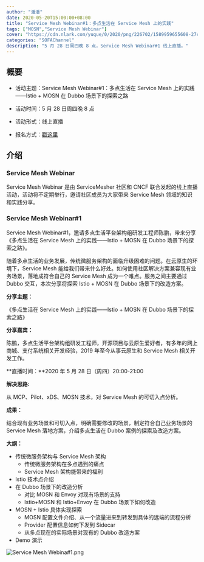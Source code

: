 ```yaml
---
author: "潘潘"
date: 2020-05-20T15:00:00+08:00
title: "Service Mesh Webinar#1：多点生活在 Service Mesh 上的实践"
tags: ["MOSN","Service Mesh Webinar"]
cover: "https://cdn.nlark.com/yuque/0/2020/png/226702/1589959655608-27c7682b-ed23-491a-8d6c-7a6c2ca56457.png"
categories: "SOFAChannel"
description: "5 月 28 日周四晚 8 点，Service Mesh Webinar#1 线上直播。"
---
```


## 概要

- 活动主题：Service Mesh Webinar#1：多点生活在 Service Mesh 上的实践——Istio + MOSN 在 Dubbo 场景下的探索之路

- 活动时间：5 月 28 日周四晚 8 点

- 活动形式：线上直播

- 报名方式：[戳这里](https://tech.antfin.com/community/live/1209)

## 介绍

### Service Mesh Webinar

Service Mesh Webinar 是由 ServiceMesher 社区和 CNCF 联合发起的线上直播活动，活动将不定期举行，邀请社区成员为大家带来 Service Mesh 领域的知识和实践分享。

### Service Mesh Webinar#1

Service Mesh Webinar#1，邀请多点生活平台架构组研发工程师陈鹏，带来分享《多点生活在 Service Mesh 上的实践——Istio + MOSN 在 Dubbo 场景下的探索之路》。

随着多点生活的业务发展，传统微服务架构的面临升级困难的问题。在云原生的环境下，Service Mesh 能给我们带来什么好处。如何使用社区解决方案兼容现有业务场景，落地成符合自己的 Service Mesh 成为一个难点。服务之间主要通过 Dubbo 交互，本次分享将探索 Istio + MOSN 在 Dubbo 场景下的改造方案。

**分享主题：**

《多点生活在 Service Mesh 上的实践——Istio + MOSN 在 Dubbo 场景下的探索之路》

**分享嘉宾：**

陈鹏，多点生活平台架构组研发工程师，开源项目与云原生爱好者，有多年的网上商城、支付系统相关开发经验，2019 年至今从事云原生和 Service Mesh 相关开发工作。

**直播时间：**2020 年 5 月 28 日（周四）20:00-21:00

**解决思路:**

从 MCP、Pilot、xDS、MOSN 技术，对 Service Mesh 的可切入点分析。

**成果：**

结合现有业务场景和可切入点，明确需要修改的场景，制定符合自己业务场景的 Service Mesh 落地方案，介绍多点生活在 Dubbo 案例的探索及改造方案。

**大纲：**

- 传统微服务架构与 Service Mesh 架构
  - 传统微服务架构在多点遇到的痛点
  - Service Mesh 架构能带来的福利
- Istio 技术点介绍
- 在 Dubbo 场景下的改造分析
  - 对比 MOSN 和 Envoy 对现有场景的支持
  - Istio+MOSN 和 Istio+Envoy 在 Dubbo 场景下如何改造
- MOSN + Istio 具体实现探索
  - MOSN 配置文件介绍、从一个流量进来到转发到具体的远端的流程分析
  - Provider 配置信息如何下发到 Sidecar
  - 从多点现在的实际场景对现有的 Dubbo 改造方案
- Demo 演示

![Service Mesh Webina#1.png](https://intranetproxy.alipay.com/skylark/lark/0/2020/png/180072/1589869144123-c597479f-5f33-469b-85e7-f19abd8a3675.png)
